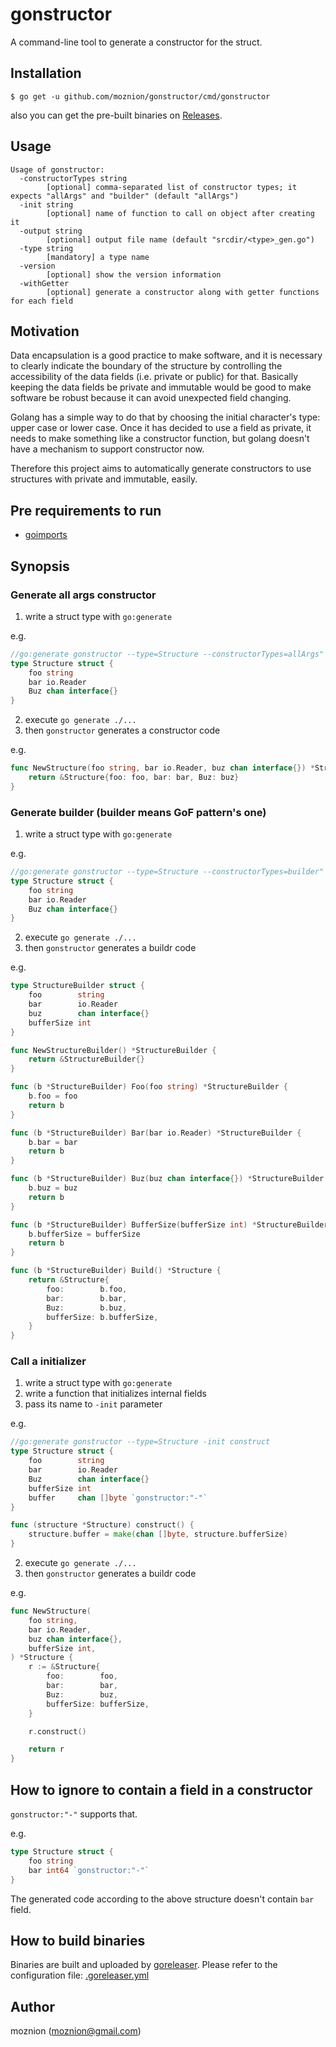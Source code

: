 # gonstructor

A command-line tool to generate a constructor for the struct.

## Installation

```
$ go get -u github.com/moznion/gonstructor/cmd/gonstructor
```

also you can get the pre-built binaries on [Releases](https://github.com/moznion/gonstructor/releases).

## Usage

```
Usage of gonstructor:
  -constructorTypes string
        [optional] comma-separated list of constructor types; it expects "allArgs" and "builder" (default "allArgs")
  -init string
        [optional] name of function to call on object after creating it
  -output string
        [optional] output file name (default "srcdir/<type>_gen.go")
  -type string
        [mandatory] a type name
  -version
        [optional] show the version information
  -withGetter
        [optional] generate a constructor along with getter functions for each field
```

## Motivation

Data encapsulation is a good practice to make software, and it is necessary to clearly indicate the boundary of the structure by controlling the accessibility of the data fields (i.e. private or public) for that. Basically keeping the data fields be private and immutable would be good to make software be robust because it can avoid unexpected field changing.

Golang has a simple way to do that by choosing the initial character's type: upper case or lower case. Once it has decided to use a field as private, it needs to make something like a constructor function, but golang doesn't have a mechanism to support constructor now.

Therefore this project aims to automatically generate constructors to use structures with private and immutable, easily.

## Pre requirements to run

- [goimports](https://godoc.org/golang.org/x/tools/cmd/goimports)

## Synopsis

### Generate all args constructor

1. write a struct type with `go:generate`

e.g.

```go
//go:generate gonstructor --type=Structure --constructorTypes=allArgs"
type Structure struct {
	foo string
	bar io.Reader
	Buz chan interface{}
}
```

2. execute `go generate ./...`
3. then `gonstructor` generates a constructor code

e.g.

```go
func NewStructure(foo string, bar io.Reader, buz chan interface{}) *Structure {
	return &Structure{foo: foo, bar: bar, Buz: buz}
}
```

### Generate builder (builder means GoF pattern's one)

1. write a struct type with `go:generate`

e.g.

```go
//go:generate gonstructor --type=Structure --constructorTypes=builder"
type Structure struct {
	foo string
	bar io.Reader
	Buz chan interface{}
}
```

2. execute `go generate ./...`
3. then `gonstructor` generates a buildr code

e.g.

```go
type StructureBuilder struct {
	foo        string
	bar        io.Reader
	buz        chan interface{}
	bufferSize int
}

func NewStructureBuilder() *StructureBuilder {
	return &StructureBuilder{}
}

func (b *StructureBuilder) Foo(foo string) *StructureBuilder {
	b.foo = foo
	return b
}

func (b *StructureBuilder) Bar(bar io.Reader) *StructureBuilder {
	b.bar = bar
	return b
}

func (b *StructureBuilder) Buz(buz chan interface{}) *StructureBuilder {
	b.buz = buz
	return b
}

func (b *StructureBuilder) BufferSize(bufferSize int) *StructureBuilder {
	b.bufferSize = bufferSize
	return b
}

func (b *StructureBuilder) Build() *Structure {
	return &Structure{
		foo:        b.foo,
		bar:        b.bar,
		Buz:        b.buz,
		bufferSize: b.bufferSize,
	}
}
```

### Call a initializer

1. write a struct type with `go:generate`
2. write a function that initializes internal fields
3. pass its name to `-init` parameter

e.g.

```go
//go:generate gonstructor --type=Structure -init construct
type Structure struct {
	foo        string
	bar        io.Reader
	Buz        chan interface{}
	bufferSize int
	buffer     chan []byte `gonstructor:"-"`
}

func (structure *Structure) construct() {
	structure.buffer = make(chan []byte, structure.bufferSize)
}
```

2. execute `go generate ./...`
3. then `gonstructor` generates a buildr code

e.g.

```go
func NewStructure(
	foo string,
	bar io.Reader,
	buz chan interface{},
	bufferSize int,
) *Structure {
	r := &Structure{
		foo:        foo,
		bar:        bar,
		Buz:        buz,
		bufferSize: bufferSize,
	}

	r.construct()

	return r
}
```

## How to ignore to contain a field in a constructor

`gonstructor:"-"` supports that.

e.g.

```go
type Structure struct {
	foo string
	bar int64 `gonstructor:"-"`
}
```

The generated code according to the above structure doesn't contain `bar` field.

## How to build binaries

Binaries are built and uploaded by [goreleaser](https://goreleaser.com/). Please refer to the configuration file: [.goreleaser.yml](./.goreleaser.yml)

## Author

moznion (<moznion@gmail.com>)
